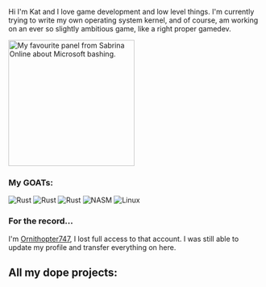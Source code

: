 Hi I'm Kat and I love game development and low level things. I'm currently trying to write my own operating system kernel, and of course, am working on an ever so slightly ambitious game, like a right proper gamedev.

<img src="https://github.com/user-attachments/assets/f6925a7b-7331-4761-b287-3a4e84d5b733" width="250" title="by Eric W. Schwartz" alt="My favourite panel from Sabrina Online about Microsoft bashing."/>

### My GOATs:
![Rust](https://img.shields.io/badge/Rust-Compiler-pink?style=flat&logo=rust)
![Rust](https://img.shields.io/badge/Linux-Fedora/Garuda-pink?style=flat&logo=linux&logoColor=ffffff)
![Rust](https://img.shields.io/badge/Micro-Editor-pink?style=flat&logo=microeditor)
![NASM](https://img.shields.io/badge/NASM-Assembler-pink?style=flat&logo=intel)
![Linux](https://img.shields.io/badge/Gregory-House-pink?style=flat)

### For the record...

I'm [Ornithopter747](https://github.com/OrnitOnGithub), I lost full access to that account. I was still able to update my profile and transfer everything on here.

## All my dope projects:
